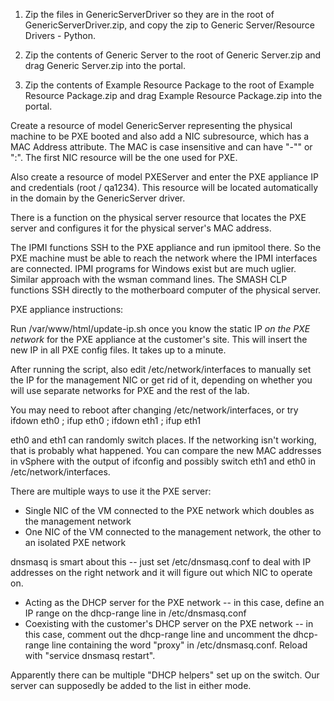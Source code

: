 1. Zip the files in GenericServerDriver so they are in the root of GenericServerDriver.zip, and copy the zip to Generic Server/Resource Drivers - Python.

2. Zip the contents of Generic Server to the root of Generic Server.zip and drag Generic Server.zip into the portal.

3. Zip the contents of Example Resource Package to the root of Example Resource Package.zip and drag Example Resource Package.zip into the portal.

Create a resource of model GenericServer representing the physical machine to be PXE booted and also add a NIC subresource, which has a MAC Address attribute. The MAC is case insensitive and can have "-"" or ":". The first NIC resource will be the one used for PXE. 

Also create a resource of model PXEServer and enter the PXE appliance IP and credentials (root / qa1234). This resource will be located automatically in the domain by the GenericServer driver.

There is a function on the physical server resource that locates the PXE server and configures it for the physical server's MAC address.

The IPMI functions SSH to the PXE appliance and run ipmitool there. So the PXE machine must be able to reach the network where the IPMI interfaces are connected. IPMI programs for Windows exist but are much uglier. Similar approach with the wsman command lines. The SMASH CLP functions SSH directly to the motherboard computer of the physical server.


PXE appliance instructions:

Run /var/www/html/update-ip.sh once you know the static IP *on the PXE network* for the PXE appliance at the customer's site. This will insert the new IP in all PXE config files. It takes up to a minute.

After running the script, also edit /etc/network/interfaces to manually set the IP for the management NIC or get rid of it, depending on whether you will use separate networks for PXE and the rest of the lab. 

You may need to reboot after changing /etc/network/interfaces, or try ifdown eth0 ; ifup eth0 ; ifdown eth1 ; ifup eth1


eth0 and eth1 can randomly switch places. If the networking isn't working, that is probably what happened. You can compare the new MAC addresses in vSphere with the output of ifconfig and possibly switch eth1 and eth0 in /etc/network/interfaces.


There are multiple ways to use it the PXE server:

- Single NIC of the VM connected to the PXE network which doubles as the management network
- One NIC of the VM connected to the management network, the other to an isolated PXE network

dnsmasq is smart about this -- just set /etc/dnsmasq.conf to deal with IP addresses on the right network and it will figure out which NIC to operate on.


- Acting as the DHCP server for the PXE network -- in this case, define an IP range on the dhcp-range line in /etc/dnsmasq.conf
- Coexisting with the customer's DHCP server on the PXE network -- in this case, comment out the dhcp-range line and uncomment the dhcp-range line containing the word "proxy" in /etc/dnsmasq.conf. Reload with "service dnsmasq restart".

Apparently there can be multiple "DHCP helpers" set up on the switch. Our server can supposedly be added to the list in either mode.
